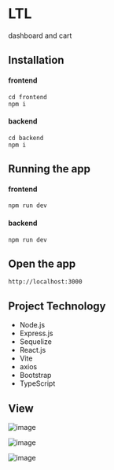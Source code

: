 # LTL
dashboard and cart



## Installation

#### frontend

```
cd frontend
npm i
```

#### backend

```
cd backend
npm i
```

## Running the app

#### frontend

```
npm run dev
```

#### backend

```
npm run dev
```

## Open the app

```
http://localhost:3000
```


## Project Technology
- Node.js
- Express.js
- Sequelize
- React.js
- Vite
- axios
- Bootstrap
- TypeScript


## View

![image](https://gitlab.com/cazofu2802/react-ltldashboard/-/blob/Master/_forREADME/view1.png)

![image](https://gitlab.com/cazofu2802/react-ltldashboard/-/blob/Master/_forREADME/view2.png)

![image](https://gitlab.com/cazofu2802/react-ltldashboard/-/blob/Master/_forREADME/view3.png)
